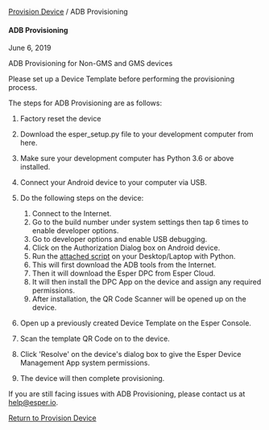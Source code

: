 [Provision Device](../index.md) / ADB Provisioning

#### ADB Provisioning

June 6, 2019

ADB Provisioning for Non-GMS and GMS devices

Please set up a Device Template before performing the provisioning process.

The steps for ADB Provisioning are as follows:

1.  Factory reset the device
2.  Download the esper\_setup.py file to your development computer from here.
3.  Make sure your development computer has Python 3.6 or above installed.
4.  Connect your Android device to your computer via USB.
5.  Do the following steps on the device:
    1.  Connect to the Internet.
    2.  Go to the build number under system settings then tap 6 times to enable developer options.
    3.  Go to developer options and enable USB debugging.
    4.  Click on the Authorization Dialog box on Android device.
    5.  Run the [attached script](../imei-or-serial-number-based-provisioning/general-android-users/esper-python-script/index.md) on your Desktop/Laptop with Python.
    6.  This will first download the ADB tools from the Internet.
    7.  Then it will download the Esper DPC from Esper Cloud.
    8.  It will then install the DPC App on the device and assign any required permissions.
    9.  After installation, the QR Code Scanner will be opened up on the device.

6. Open up a previously created Device Template on the Esper Console.

7. Scan the template QR Code on to the device.

8. Click 'Resolve' on the device's dialog box to give the Esper Device Management App system permissions.

9. The device will then complete provisioning.

If you are still facing issues with ADB Provisioning, please contact us at help@esper.io.

[Return to Provision Device](../index.md)
